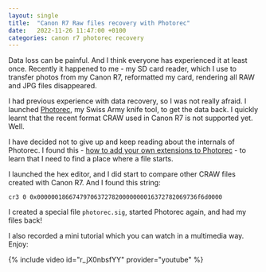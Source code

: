 ```yaml
---
layout: single
title:  "Canon R7 Raw files recovery with Photorec"
date:   2022-11-26 11:47:00 +0100
categories: canon r7 photorec recovery 
---
```


Data loss can be painful. And I think everyone has experienced it at least once. Recently it happened to me - my SD card reader, which I use to transfer photos from my Canon R7, reformatted my card, rendering all RAW and JPG files disappeared.

I had previous experience with data recovery, so I was not really afraid. I launched [Photorec](https://www.cgsecurity.org/wiki/PhotoRec), my Swiss Army knife tool, to get the data back. I quickly learnt that the recent format CRAW used in Canon R7 is not supported yet. Well.

I have decided not to give up and keep reading about the internals of Photorec. I found this - [how to add your own extensions to Photorec](https://www.cgsecurity.org/wiki/Add_your_own_extension_to_PhotoRec) - to learn that I need to find a place where a file starts.

I launched the hex editor, and I did start to compare other CRAW files created with Canon R7. And I found this string:

```hex
cr3 0 0x000000186674797063727820000000016372782069736f6d0000
```

I created a special file `photorec.sig`, started Photorec again, and had my files back!

I also recorded a mini tutorial which you can watch in a multimedia way. Enjoy:

{% include video id="r_jX0nbsfYY" provider="youtube" %}
